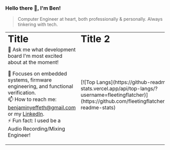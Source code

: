 ### Hello there 👋, I'm Ben!

> Computer Engineer at heart, both professionally & personally. Always tinkering with tech.
<table border="0">
 <tr>
    <td><b style="font-size:30px">Title</b></td>
    <td><b style="font-size:30px">Title 2</b></td>
 </tr>
 <tr>
    <td>💬 Ask me what development board I'm most excited about at the moment!

🔎 Focuses on embedded systems, firmware engineering, and functional verification. \
📫 How to reach me: benjaminyeffeth@gmail.com or my [LinkedIn](https://www.linkedin.com/in/benjamin-yeffeth/). \
⚡ Fun fact: I used be a Audio Recording/Mixing Engineer!
</td>
    <td>[![Top Langs](https://github-readme-stats.vercel.app/api/top-langs/?username=fleetingflatcher)](https://github.com/fleetingflatcher/github-readme-stats)</td>
 </tr>
</table>



